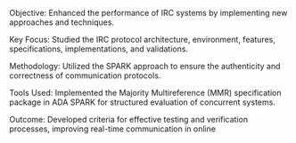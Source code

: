 Objective: Enhanced the performance of IRC systems by implementing new approaches and techniques.

Key Focus: Studied the IRC protocol architecture, environment, features, specifications, implementations, and validations.

Methodology: Utilized the SPARK approach to ensure the authenticity and correctness of communication protocols.

Tools Used: Implemented the Majority Multireference (MMR) specification package in ADA SPARK for structured evaluation of
concurrent systems.

Outcome: Developed criteria for effective testing and verification processes, improving real-time communication in online
